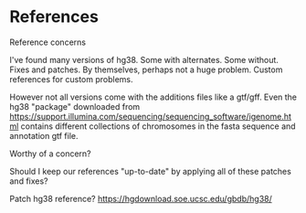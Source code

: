 
#	References


Reference concerns


I've found many versions of hg38.
Some with alternates. Some without.
Fixes and patches.
By themselves, perhaps not a huge problem.
Custom references for custom problems.

However not all versions come with the additions files like a gtf/gff.
Even the hg38 "package" downloaded from https://support.illumina.com/sequencing/sequencing_software/igenome.html contains different collections of chromosomes in the fasta sequence and annotation gtf file.


Worthy of a concern?


Should I keep our references "up-to-date" by applying all of these patches and fixes?


Patch hg38 reference?
<https://hgdownload.soe.ucsc.edu/gbdb/hg38/>






